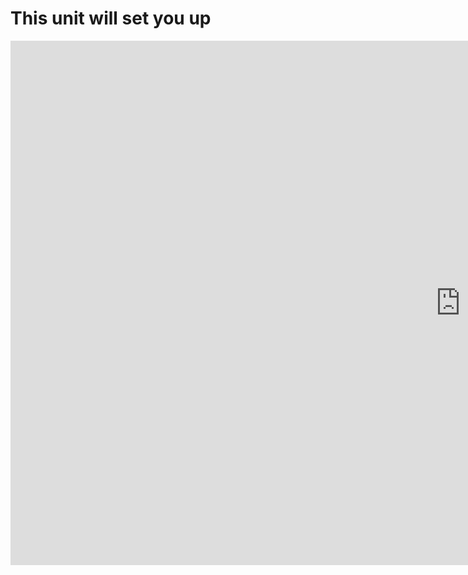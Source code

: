 <h1>This unit will set you up</h1>

<iframe src="https://docs.google.com/presentation/d/e/2PACX-1vQzhnnscrH02bQAozIj_FHZNBvhkXvO4Ve8OCXYbl47CArRmwCx6anKxsnaLkvEWUpUF5yvsiDHXwwJ/embed?start=false&loop=false&delayms=30000" frameborder="0" width="1440" height="839" allowfullscreen="true" mozallowfullscreen="true" webkitallowfullscreen="true"></iframe>
